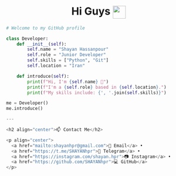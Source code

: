<h1 align="center">
  Hi Guys <img src="https://media.giphy.com/media/hvRJCLFzcasrR4ia7z/giphy.gif" width="35px" style="vertical-align: middle;"/>
</h1>

```python
# Welcome to my GitHub profile

class Developer:
    def __init__(self):
        self.name = "Shayan Hassanpour"
        self.role = "Junior Developer"
        self.skills = ["Python", "Git"]
        self.location = "Iran"

    def introduce(self):
        print(f"Hi, I'm {self.name} 👋")
        print(f"I'm a {self.role} based in {self.location}.")
        print(f"My skills include: {', '.join(self.skills)}")

me = Developer()
me.introduce()

---

<h2 align="center">📫 Contact Me</h2>

<p align="center">
  <a href="mailto:shayanhpr@gmail.com">📧 Email</a> •
  <a href="https://t.me/SHAYANhpr">💬 Telegram</a> •
  <a href="https://instagram.com/shayan.hpr">📷 Instagram</a> •
  <a href="https://github.com/SHAYANhpr">💻 GitHub</a>
</p>
